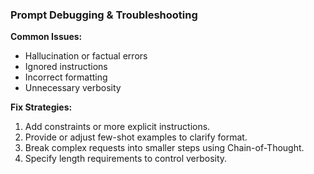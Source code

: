 ### Prompt Debugging & Troubleshooting

**Common Issues:**
- Hallucination or factual errors
- Ignored instructions
- Incorrect formatting
- Unnecessary verbosity

**Fix Strategies:**
1. Add constraints or more explicit instructions.
2. Provide or adjust few-shot examples to clarify format.
3. Break complex requests into smaller steps using Chain-of-Thought.
4. Specify length requirements to control verbosity.
